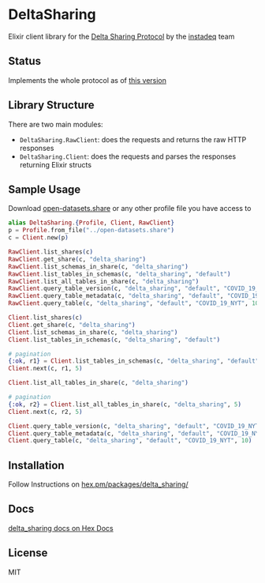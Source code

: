 # DeltaSharing

Elixir client library for the [Delta Sharing Protocol](https://github.com/delta-io/delta-sharing/blob/main/PROTOCOL.md) by the [instadeq](https://instadeq.com) team

## Status

Implements the whole protocol as of [this version](https://github.com/delta-io/delta-sharing/blob/dab37674a10aa8f74dbe2b958197c6d0f0872650/PROTOCOL.md)

## Library Structure

There are two main modules:

- `DeltaSharing.RawClient`: does the requests and returns the raw HTTP responses
- `DeltaSharing.Client`: does the requests and parses the responses returning Elixir structs


## Sample Usage

Download [open-datasets.share](https://databricks-datasets-oregon.s3-us-west-2.amazonaws.com/delta-sharing/share/open-datasets.share) or any other profile file you have access to

```elixir
alias DeltaSharing.{Profile, Client, RawClient}
p = Profile.from_file("../open-datasets.share")
c = Client.new(p)

RawClient.list_shares(c)
RawClient.get_share(c, "delta_sharing")
RawClient.list_schemas_in_share(c, "delta_sharing")
RawClient.list_tables_in_schemas(c, "delta_sharing", "default")
RawClient.list_all_tables_in_share(c, "delta_sharing")
RawClient.query_table_version(c, "delta_sharing", "default", "COVID_19_NYT")
RawClient.query_table_metadata(c, "delta_sharing", "default", "COVID_19_NYT")
RawClient.query_table(c, "delta_sharing", "default", "COVID_19_NYT", 10)

Client.list_shares(c)
Client.get_share(c, "delta_sharing")
Client.list_schemas_in_share(c, "delta_sharing")
Client.list_tables_in_schemas(c, "delta_sharing", "default")

# pagination
{:ok, r1} = Client.list_tables_in_schemas(c, "delta_sharing", "default", 5)
Client.next(c, r1, 5)

Client.list_all_tables_in_share(c, "delta_sharing")

# pagination
{:ok, r2} = Client.list_all_tables_in_share(c, "delta_sharing", 5)
Client.next(c, r2, 5)

Client.query_table_version(c, "delta_sharing", "default", "COVID_19_NYT")
Client.query_table_metadata(c, "delta_sharing", "default", "COVID_19_NYT")
Client.query_table(c, "delta_sharing", "default", "COVID_19_NYT", 10)
```

## Installation

Follow Instructions on [hex.pm/packages/delta_sharing/](https://hex.pm/packages/delta_sharing/)

## Docs

[delta_sharing docs on Hex Docs](https://hexdocs.pm/delta_sharing)

## License

MIT

